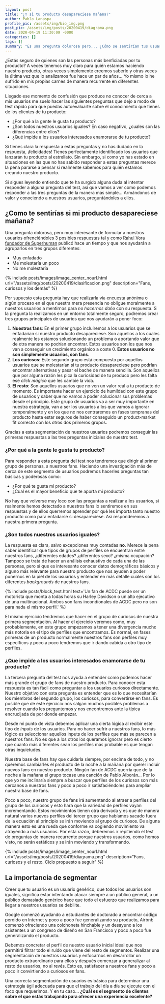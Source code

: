 ```yaml
---
layout: post
title: "¿Y si tu producto desapareciese mañana?"
author: Pablo Lanaspa
profile_pic: /assets/img/bio_img.png
post_pic: /assets/img/posts/20200419/diagrama.png
date: 2020-04-19 11:30:00 -0000
categories: []
tags: []
summary: "Es una pregunta dolorosa pero... ¿Cómo se sentirían tus usuarios si tu producto desapareciese mañana? ¿Estás seguro?"
---
```


¿Estás seguro de quienes son las personas más benficiadas por tu producto? A veces tenemos muy claro para quién estamos haciendo nuestro producto, otras veces simplemente creemos saberlo y otras veces la última vez que lo analizamos fue hace un par de años... Yo mismo lo he sufrido en mis propias carnes de manera recurrente en diferentes situaciones. 

Llegado ese momento de confusión que produce no conocer de cerca a mis usuarios me suelo hacer las siguientes preguntas que dejo a modo de test rápido para que puedas autoevaluarte sobre el conocimiento que tienes de los clientes de tu producto:
* ¿Por qué a la gente le gusta tu producto?
* ¿Son todos nuestros usuarios iguales? En caso negativo, ¿cuales son las diferencias entre ellos?
* ¿Qué impide a los usuarios interesados enamorarse de tu producto?

Si tienes clara la respuesta a estas preguntas y no has dudado en la respuesta, ¡felicidades! Tienes perfectamente identificado los usuarios que lanzarán tu producto al estrellato. Sin embargo, si como yo has estado en situaciones en las que no has sabido responder a estas preguntas merece la pena pararse a pensar si realmente sabemos para quién estamos creando nuestro producto.

Si sigues leyendo entiendo que te ha surgido alguna duda al intentar responder a alguna pregunta del test, así que vamos a ver como podemos responder a las tres preguntas de la manera más simple... Armándonos de valor y conociendo a nuestros usuarios, preguntándoles a ellos.

## ¿Como te sentirías si mi producto desapareciese mañana?

Una pregunta dolorosa, pero muy interesante de formular a nuestros usuarios ofrenciéndoles 3 posibles respuestas tal y como [Rahul Vora fundador de Superhuman](https://firstround.com/review/how-superhuman-built-an-engine-to-find-product-market-fit/) publicó hace un tiempo y que nos ayudarán a agruparlos en tres grupos diferentes:
* Muy enfadado
* Me molestaría un poco
* No me molestaría

{% include posts/images/image_center_nourl.html url="/assets/img/posts/20200419/clasificacion.png" description="Fans, curiosos y los demás" %}

Por supuesto esta pregunta hay que realizarla vía encuesta anónima o algún proceso en el que nuestra mera presencia no obligue moralmente a nuestros usuarios a mentirnos para *no hacernos daño* con su respuesta. Si la pregunta la realizamos en un entorno totalmente seguro, podremos crear tres grupos principales de usuarios que nos ayudarán a poner foco:
1. **Nuestros fans**: En el primer grupo incluiremos a los usuarios que se enfadarían si nuestro producto desapareciese. Son aquellos a los cuales realmente les estamos solucionando un problema o aportando valor que de otra manera no podrían encontrar. Estos usuarios son los que nos van a conseguir un crecimiento orgánico a coste 0. **Estos usuarios no son simplemente usuarios, son fans**.
2. **Los curiosos**: Este segundo grupo está compuesto por aquellos usuarios que se molestarían si tu producto desapareciese pero podrían encontrar alternativas y pasar el bache de manera sencilla. Son aquellos que por alguna razón les pica la curiosidad de tu produco pero les falta ese *click mágico* que les cambie la vida.
3. **El resto**: Son aquellos usuarios que no ven un valor real a tu producto de momento. Es importante hacer un ejercicio de humildad con este grupo de usuarios y saber que no vamos a poder solucionar sus problemas desde el principio. Este grupo de usuarios va a ser muy importante en nuestra estrategia, van a ser los usuarios a los que vamos a ignorar temporalmente y en los que no nos centraremos en fases tempranas del producto hasta estar seguros de haber conseguido un product-market fit correcto con los otros dos primeros grupos.

Gracias a esta segmentación de nuestros usuarios podremos conseguir las primeras respuestas a las tres preguntas iniciales de nuestro test.

### ¿Por qué a la gente le gusta tu producto?

Para responder a esta pregunta del test nos tendremos que dirigir al primer grupo de personas, a nuestros fans. Haciendo una investigación más de cerca de este segmento de usuarios podremos hacerles preguntas tan básicas y poderosas como:
* ¿Por qué te gusta mi producto?
* ¿Cual es el mayor beneficio que te aporta mi producto?

No hay que volverse muy loco con las preguntas a realizar a los usuarios, si realmente hemos detectado a nuestros fans lo sentiremos en sus respuestas y de ellos querremos aprender por qué les importa tanto nuestro producto como para enfadarse si desapareciese. Así responderemos a nuestra primera pregunta.

### ¿Son todos nuestros usuarios iguales?

La respuesta es clara, salvo excepciones muy contadas **no**. Merece la pena saber identificar que tipos de grupos de perfiles se encuentran entre nuestros fans, ¿diferentes edades? ¿diferentes sexo? ¿misma ocupación? Tampoco se trata de hacer un análisis exhaustivo de cada una de las personas, pero si que es interesante conocer datos demográficos básicos y alguno más relevante para nuestro producto que nos ayuden a poder ponernos en la piel de los usuarios y entender en más detalle cuales son los diferentes *backgrounds* de nuestros fans. 

{% include posts/block_text.html text='Un fan de ACDC puede ser un motorista que monta a todas horas su Harley Davidson o un alto ejecutivo de una multinacional. Ambos son fans incondionales de ACDC pero no son para nada el mismo perfil.' %}

El mismo ejercicio tendremos que hacer en el grupo de curiosos de nuestra primera segmentación. Al hacer el ejercicio veremos como, muy probablemente, en este grupo empezamos a tener una divergencia mucho más notoria en el tipo de perfiles que encontramos. Es normal, en fases primeras de un producto normalmente nuestros fans son perfiles muy específicos y poco a poco tendremos que ir dando cabida a otro tipo de perfiles.

### ¿Que impide a los usuarios interesados enamorarse de tu producto?

La tercera pregunta del test nos ayuda a entender como podemos hacer más grande el grupo de fans de nuestro producto. Para conocer esta respuesta es tan fácil como preguntar a los usuarios curiosos directamente. Nuestro objetivo con esta pregunta es entender que es lo que necesitarían los miembros del segundo grupo, los curiosos, para convertirse en fans. Es posible que de este ejercicio nos salgan muchos posibles problemas a resolver cuando les preguntemos y nos encontremos ante la típica encrucijada de por donde empezar.

Desde mi punto de vista debemos aplicar una cierta lógica al recibir este tipo de *inputs* de los usuarios. Para no hacer sufrir a nuestros fans, lo más lógico es seleccionar aquellos inputs de los perfiles que más se parecen a nuestros fans. No es que a los otros los queramos ignorar pero es cierto que cuanto más diferentes sean los perfiles más probable es que tengan otras inquietudes.

Nuestra base de fans hay que cuidarla siempre, por encima de todo, y no queremos cambiarles el producto de la noche a la mañana por querer incluir nuevos fans en nuestro producto. Ningún fan de ACDC querría que de la noche a la mañana el grupo tocase una canción de Pablo Alborán... Por lo que yo me inclinaría siempre a buscar que perfiles de los curiosos son más cercanos a nuestros fans y poco a poco ir satisfaciéndoles para ampliar nuestra base de fans.

Poco a poco, nuestro grupo de fans irá aumentando al atraer a perfiles del grupo de los curiosos y esto hará que la variedad de perfiles vayan incrementando. Estos movimientos tienen otra derivada y es que de manera natural varios nuevos perfiles del tercer grupo que habíamos sacado fuera de la ecuación al principio se irán moviendo al grupo de curiosos. De alguna manera esto es una rueda que conforme va cogiendo movimiento va atrayendo a más usuarios. Por esta razón, deberemos ir repitiendo el test de preguntas de manera recurrente porque nuestros usuarios, como hemos visto, no serán estáticos y se irán moviendo y transformando.

{% include posts/images/image_center_nourl.html url="/assets/img/posts/20200419/diagrama.png" description="Fans, curiosos y el resto. Ciclo propuesto a seguir" %}

## La importancia de segmentar
 
Creer que tu usuario es un usuario genérico, que todos los usuarios son iguales, significa estar intentando atacar siempre a un público general, a un público demasiado genérico hace que todo el esfuerzo que realizamos para llegar a nuestros usuarios se debilite.
 
Google comenzó ayudando a estudiantes de doctorado a encontrar código perdido en Internet y poco a poco fue generalizando su producto, Airbnb comenzó ofreciendo una colchoneta hinchable y un desayuno a los asistentes a un congreso de diseño en San Francisco y poco a poco fue generalizando el producto.
 
Debemos concretar el perfil de nuestro usuario inicial ideal que nos permitirá filtrar todo el ruido que viene del resto de segmentos. Realizar una segmentación de nuestros usuarios y enfocarnos en desarrollar un producto extraordinario para ellos y después comenzar a generalizar al resto de usuarios, no al revés. Esto es, satisfacer a nuestros fans y poco a poco ir convirtiendo a curiosos en fans.
 
Una correcta segmentación de usuarios es básica para determinar una estrategia ágil adecuada para que el trabajo del día a día se ejecute con el foco que requerimos. Y en tu caso... **¿Cuál es el segmento de clientes sobre el que estás trabajando para ofrecer una experiencia excelente?**

